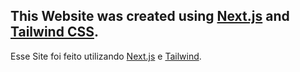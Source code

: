 ## This Website was created using [Next.js](https://nextjs.org/) and [Tailwind CSS](https://tailwindcss.com/).

Esse Site foi feito utilizando [Next.js](https://nextjs.org/) e [Tailwind](https://tailwindcss.com/).

